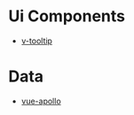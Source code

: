 # Ui Components

- [v-tooltip](https://github.com/Akryum/vue-tooltip)

# Data

- [vue-apollo](https://github.com/Akryum/vue-apollo/)
